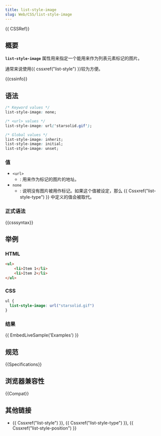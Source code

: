 ```yaml
---
title: list-style-image
slug: Web/CSS/list-style-image
---
```


{{ CSSRef}}

## 概要

**`list-style-image`** 属性用来指定一个能用来作为列表元素标记的图片。

通常来说使用{{ cssxref("list-style") }}较为方便。

{{cssinfo}}

## 语法

```css
/* Keyword values */
list-style-image: none;

/* <url> values */
list-style-image: url('starsolid.gif');

/* Global values */
list-style-image: inherit;
list-style-image: initial;
list-style-image: unset;
```

### 值

- `<url>`
  - : 用来作为标记的图片的地址。
- `none`
  - : 说明没有图片被用作标记。如果这个值被设定，那么 {{ Cssxref("list-style-type") }} 中定义的值会被取代。

### 正式语法

{{csssyntax}}

## 举例

### HTML

```html
<ul>
    <li>Item 1</li>
    <li>Item 2</li>
</ul>
```

### CSS

```css
ul {
  list-style-image: url("starsolid.gif")
}
```

### 结果

{{ EmbedLiveSample('Examples') }}

## 规范

{{Specifications}}

## 浏览器兼容性

{{Compat}}

## 其他链接

- {{ Cssxref("list-style") }}, {{ Cssxref("list-style-type") }}, {{ Cssxref("list-style-position") }}
